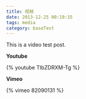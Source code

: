 ```yaml
---
title: 视频
date: 2013-12-25 00:19:15
tags: media
category: baseTest
---
```


This is a video test post.

**Youtube**

{% youtube TIbZDRXM-Tg %}

**Vimeo**

{% vimeo 82090131 %}